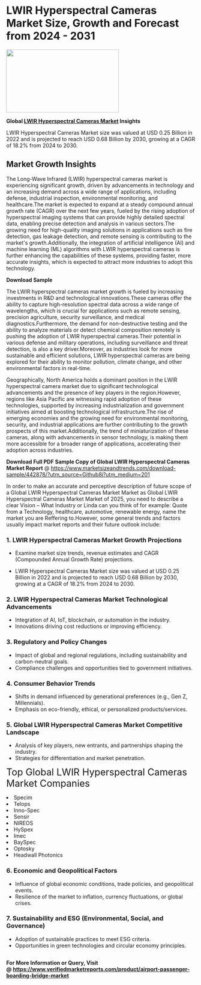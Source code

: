 <H1>LWIR Hyperspectral Cameras Market Size, Growth and Forecast from 2024 - 2031</H1><img class="aligncenter size-medium wp-image-584254" src="https://thirdeyenews.in/wp-content/uploads/2024/09/Global-Market-Research-300x168.jpeg" alt="" width="300" height="168" /><p><strong>Global&nbsp;<a href="https://www.marketsizeandtrends.com/download-sample/442878/?utm_source=Github8j?utm_medium=201">LWIR Hyperspectral Cameras Market</a> Insights</strong></p><p>LWIR Hyperspectral Cameras Market size was valued at USD 0.25 Billion in 2022 and is projected to reach USD 0.68 Billion by 2030, growing at a CAGR of 18.2% from 2024 to 2030.</p><p><h2>Market Growth Insights</h2> <p>The Long-Wave Infrared (LWIR) hyperspectral cameras market is experiencing significant growth, driven by advancements in technology and an increasing demand across a wide range of applications, including defense, industrial inspection, environmental monitoring, and healthcare.The market is expected to expand at a steady compound annual growth rate (CAGR) over the next few years, fueled by the rising adoption of hyperspectral imaging systems that can provide highly detailed spectral data, enabling precise detection and analysis in various sectors.The growing need for high-quality imaging solutions in applications such as fire detection, gas leakage detection, and remote sensing is contributing to the market's growth.Additionally, the integration of artificial intelligence (AI) and machine learning (ML) algorithms with LWIR hyperspectral cameras is further enhancing the capabilities of these systems, providing faster, more accurate insights, which is expected to attract more industries to adopt this technology.</p> <p><strong>Download Sample</strong></p> <p>The LWIR hyperspectral cameras market growth is fueled by increasing investments in R&D and technological innovations.These cameras offer the ability to capture high-resolution spectral data across a wide range of wavelengths, which is crucial for applications such as remote sensing, precision agriculture, security surveillance, and medical diagnostics.Furthermore, the demand for non-destructive testing and the ability to analyze materials or detect chemical composition remotely is pushing the adoption of LWIR hyperspectral cameras.Their potential in various defense and military operations, including surveillance and threat detection, is also a key driver.Moreover, as industries look for more sustainable and efficient solutions, LWIR hyperspectral cameras are being explored for their ability to monitor pollution, climate change, and other environmental factors in real-time.</p> <p>Geographically, North America holds a dominant position in the LWIR hyperspectral camera market due to significant technological advancements and the presence of key players in the region.However, regions like Asia Pacific are witnessing rapid adoption of these technologies, supported by increasing industrialization and government initiatives aimed at boosting technological infrastructure.The rise of emerging economies and the growing need for environmental monitoring, security, and industrial applications are further contributing to the growth prospects of this market.Additionally, the trend of miniaturization of these cameras, along with advancements in sensor technology, is making them more accessible for a broader range of applications, accelerating their adoption across industries.</p> <p><span class=""><strong>Download Full PDF Sample Copy of Global LWIR Hyperspectral Cameras Market Report</strong> @ <a href="https://www.marketsizeandtrends.com/download-sample/442878/?utm_source=Github8j?utm_medium=201" target="_blank">https://www.marketsizeandtrends.com/download-sample/442878/?utm_source=Github8j?utm_medium=201</a></span></p><p>In order to make an accurate and perceptive description of future scope of a Global&nbsp;LWIR Hyperspectral Cameras Market Market as Global&nbsp;LWIR Hyperspectral Cameras Market Market of 2025, you need to describe a clear Vision &ndash; What Industry or Linda can you think of for example: Quote from a Technology, healthcare, automotive, renewable energy, name the market you are Reffering to.However, some general trends and factors usually impact market reports and their future outlook include:</p><h3>1.&nbsp;<strong>LWIR Hyperspectral Cameras Market Growth Projections</strong></h3><ul><li>Examine market size trends, revenue estimates and CAGR (Compounded Annual Growth Rate) projections.</li><li><p>LWIR Hyperspectral Cameras Market size was valued at USD 0.25 Billion in 2022 and is projected to reach USD 0.68 Billion by 2030, growing at a CAGR of 18.2% from 2024 to 2030.</p></li></ul><h3>2.&nbsp;<strong>LWIR Hyperspectral Cameras Market Technological Advancements</strong></h3><ul><li>Integration of AI, IoT, blockchain, or automation in the industry.</li><li>Innovations driving cost reductions or improving efficiency.</li></ul><h3>3.&nbsp;<strong>Regulatory and Policy Changes</strong></h3><ul><li>Impact of global and regional regulations, including sustainability and carbon-neutral goals.</li><li>Compliance challenges and opportunities tied to government initiatives.</li></ul><h3>4.&nbsp;<strong>Consumer Behavior Trends</strong></h3><ul><li>Shifts in demand influenced by generational preferences (e.g., Gen Z, Millennials).</li><li>Emphasis on eco-friendly, ethical, or personalized products/services.</li></ul><h3>5.&nbsp;<strong>Global LWIR Hyperspectral Cameras Market Competitive Landscape</strong></h3><ul><li>Analysis of key players, new entrants, and partnerships shaping the industry.</li><li>Strategies for differentiation and market penetration.</li></ul><p data-pm-slice="1 1 []"><span style="color: inherit; font-family: inherit; font-size: 25px;">Top Global LWIR Hyperspectral Cameras Market Companies</span></p><div class="" data-test-id=""><p><li>Specim</li><li> Telops</li><li> Inno-Spec</li><li> Sensir</li><li> NIREOS</li><li> HySpex</li><li> Imec</li><li> BaySpec</li><li> Optosky</li><li> Headwall Photonics</li></p></div><h3>6.&nbsp;<strong>Economic and Geopolitical Factors</strong></h3><ul><li>Influence of global economic conditions, trade policies, and geopolitical events.</li><li>Resilience of the market to inflation, currency fluctuations, or global crises.</li></ul><h3>7.&nbsp;<strong>Sustainability and ESG (Environmental, Social, and Governance)</strong></h3><ul><li>Adoption of sustainable practices to meet ESG criteria.</li><li>Opportunities in green technologies and circular economy principles.</li></ul><h2><strong style="font-size: 14px;">For More Information or Query, Visit @&nbsp;</strong><a style="background-color: #ffffff; font-size: 14px;" href="https://www.marketsizeandtrends.com/report/lwir-hyperspectral-cameras-market/" target="_blank">https://www.verifiedmarketreports.com/product/airport-passenger-boarding-bridge-market</a></h2>